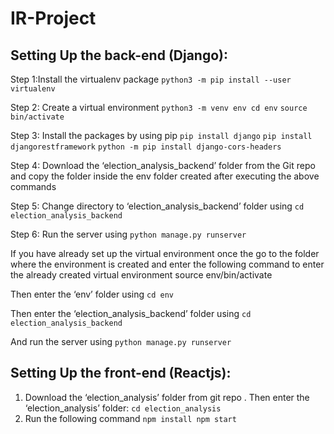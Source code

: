 # IR-Project


## Setting Up the back-end (Django): 

Step 1:Install the virtualenv package
`python3 -m pip install --user virtualenv`

Step 2: Create a virtual environment
`python3 -m venv env cd env`
`source bin/activate`

Step 3: Install the packages by using pip
`pip install django`
`pip install djangorestframework`
`python -m pip install django-cors-headers`

Step 4: Download the ‘election_analysis_backend’ folder from the Git repo and copy the folder inside the env folder created after executing the above commands

Step 5: Change directory to ‘election_analysis_backend’ folder using
`cd election_analysis_backend`

Step 6: Run the server using
`python manage.py runserver`


If you have already set up the virtual environment once the go to the folder where the environment is created and enter the following command to enter the already created virtual environment
source env/bin/activate

Then enter the ‘env’ folder using
`cd env`

Then enter the ‘election_analysis_backend’ folder using
`cd election_analysis_backend`

And run the server using
`python manage.py runserver`


## Setting Up the front-end (Reactjs):

1. Download the ‘election_analysis’ folder from git repo . Then enter the ‘election_analysis’ folder:
`cd election_analysis`
2. Run the following command
`npm install npm start`